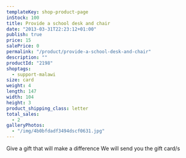 ```yaml
---
templateKey: shop-product-page
inStock: 100
title: Provide a school desk and chair
date: "2013-03-31T22:23:12+01:00"
publish: true
price: 15
salePrice: 0
permalink: "/product/provide-a-school-desk-and-chair"
description: ""
productId: "2198"
shoptags:
  - support-malawi
size: card
weight: 4
length: 147
width: 104
height: 3
product_shipping_class: letter
total_sales:
  - 2
galleryPhotos:
  - "/img/4b0bfdadf3494dscf0631.jpg"
---
```


Give a gift that will make a difference We will send you the gift card/s
